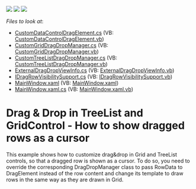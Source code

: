 <!-- default badges list -->
![](https://img.shields.io/endpoint?url=https://codecentral.devexpress.com/api/v1/VersionRange/128647521/12.1.9%2B)
[![](https://img.shields.io/badge/Open_in_DevExpress_Support_Center-FF7200?style=flat-square&logo=DevExpress&logoColor=white)](https://supportcenter.devexpress.com/ticket/details/E4165)
[![](https://img.shields.io/badge/📖_How_to_use_DevExpress_Examples-e9f6fc?style=flat-square)](https://docs.devexpress.com/GeneralInformation/403183)
<!-- default badges end -->
<!-- default file list -->
*Files to look at*:

* [CustomDataControlDragElement.cs](./CS/Drag%20Drop%20rows/CustomDataControlDragElement.cs) (VB: [CustomDataControlDragElement.vb](./VB/Drag%20Drop%20rows/CustomDataControlDragElement.vb))
* [CustomGridDragDropManager.cs](./CS/Drag%20Drop%20rows/CustomGridDragDropManager.cs) (VB: [CustomGridDragDropManager.vb](./VB/Drag%20Drop%20rows/CustomGridDragDropManager.vb))
* [CustomTreeListDragDropManager.cs](./CS/Drag%20Drop%20rows/CustomTreeListDragDropManager.cs) (VB: [CustomTreeListDragDropManager.vb](./VB/Drag%20Drop%20rows/CustomTreeListDragDropManager.vb))
* [ExternalDragDropViewInfo.cs](./CS/Drag%20Drop%20rows/ExternalDragDropViewInfo.cs) (VB: [ExternalDragDropViewInfo.vb](./VB/Drag%20Drop%20rows/ExternalDragDropViewInfo.vb))
* [IDragRowVisibilitySupport.cs](./CS/Drag%20Drop%20rows/IDragRowVisibilitySupport.cs) (VB: [IDragRowVisibilitySupport.vb](./VB/Drag%20Drop%20rows/IDragRowVisibilitySupport.vb))
* [MainWindow.xaml](./CS/Drag%20Drop%20rows/MainWindow.xaml) (VB: [MainWindow.xaml](./VB/Drag%20Drop%20rows/MainWindow.xaml))
* [MainWindow.xaml.cs](./CS/Drag%20Drop%20rows/MainWindow.xaml.cs) (VB: [MainWindow.xaml.vb](./VB/Drag%20Drop%20rows/MainWindow.xaml.vb))
<!-- default file list end -->
# Drag & Drop in TreeList and GridControl - How to show dragged rows as a cursor


<p>This example shows how to customize drag&drop in Grid and TreeList controls, so that a dragged row is shown as a cursor. To do so, you need to override the corresponding DragDropManager class to pass RowData to DragElement instead of the row content and change its template to draw rows in the same way as they are drawn in Grid.</p>

<br/>


